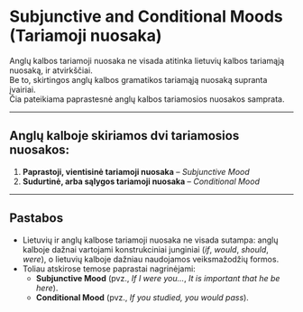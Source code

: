 # Subjunctive and Conditional Moods (Tariamoji nuosaka)

Anglų kalbos tariamoji nuosaka ne visada atitinka lietuvių kalbos tariamąją nuosaką, ir atvirkščiai.  
Be to, skirtingos anglų kalbos gramatikos tariamąją nuosaką supranta įvairiai.  
Čia pateikiama paprastesnė anglų kalbos tariamosios nuosakos samprata.

---

## Anglų kalboje skiriamos dvi tariamosios nuosakos:

1. **Paprastoji, vientisinė tariamoji nuosaka** – *Subjunctive Mood*  
2. **Sudurtinė, arba sąlygos tariamoji nuosaka** – *Conditional Mood*

---

## Pastabos
- Lietuvių ir anglų kalbose tariamoji nuosaka ne visada sutampa: anglų kalboje dažnai vartojami konstrukciniai junginiai (*if*, *would*, *should*, *were*), o lietuvių kalboje dažniau naudojamos veiksmažodžių formos.
- Toliau atskirose temose paprastai nagrinėjami:  
  - **Subjunctive Mood** (pvz., *If I were you...*, *It is important that he be here*).  
  - **Conditional Mood** (pvz., *If you studied, you would pass*).
